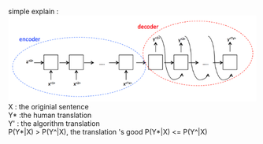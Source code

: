 simple explain 
:
<img src='../img/sequence_to_sequence.png'>
<br>
X : the originial sentence <br>
Y* :the human translation <br>
Y' : the algorithm translation<br>
P(Y*|X) > P(Y^|X), the translation 's good
P(Y*|X) <= P(Y^|X) 